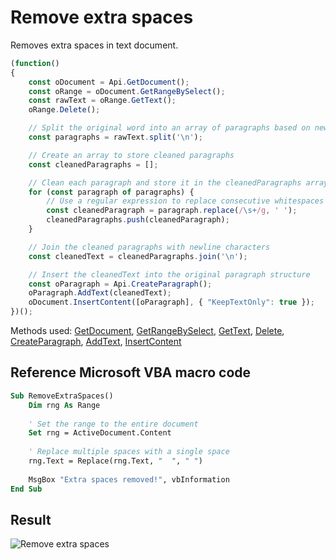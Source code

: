 # Remove extra spaces

Removes extra spaces in text document.

<!-- This code snippet is shown in the screenshot. -->

<!-- eslint-skip -->

```ts
(function()
{
    const oDocument = Api.GetDocument();
    const oRange = oDocument.GetRangeBySelect();
    const rawText = oRange.GetText();
    oRange.Delete();

    // Split the original word into an array of paragraphs based on newline characters
    const paragraphs = rawText.split('\n');

    // Create an array to store cleaned paragraphs
    const cleanedParagraphs = [];

    // Clean each paragraph and store it in the cleanedParagraphs array
    for (const paragraph of paragraphs) {
        // Use a regular expression to replace consecutive whitespaces with a single space
        const cleanedParagraph = paragraph.replace(/\s+/g, ' ');
        cleanedParagraphs.push(cleanedParagraph);
    }

    // Join the cleaned paragraphs with newline characters
    const cleanedText = cleanedParagraphs.join('\n');

    // Insert the cleanedText into the original paragraph structure
    const oParagraph = Api.CreateParagraph();
    oParagraph.AddText(cleanedText);
    oDocument.InsertContent([oParagraph], { "KeepTextOnly": true });
})();
```

Methods used: [GetDocument](../../../../office-api/usage-api/text-document-api/Api/Methods/GetDocument.md), [GetRangeBySelect](../../../../office-api/usage-api/text-document-api/ApiDocument/Methods/GetRangeBySelect.md), [GetText](../../../../office-api/usage-api/text-document-api/ApiRange/Methods/GetText.md), [Delete](../../../../office-api/usage-api/text-document-api/ApiRange/Methods/Delete.md), [CreateParagraph](../../../../office-api/usage-api/text-document-api/Api/Methods/CreateParagraph.md), [AddText](../../../../office-api/usage-api/text-document-api/ApiParagraph/Methods/AddText.md), [InsertContent](../../../../office-api/usage-api/text-document-api/ApiDocument/Methods/InsertContent.md)

## Reference Microsoft VBA macro code

<!-- code generated with AI -->

```vb
Sub RemoveExtraSpaces()
    Dim rng As Range
    
    ' Set the range to the entire document
    Set rng = ActiveDocument.Content
    
    ' Replace multiple spaces with a single space
    rng.Text = Replace(rng.Text, "  ", " ")
    
    MsgBox "Extra spaces removed!", vbInformation
End Sub
```

## Result

<!-- imgpath -->

![Remove extra spaces](/assets/images/plugins/remove-extra-spaces.png)
